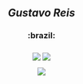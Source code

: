 <h2 align="center">
  <em>Gustavo Reis</em>
  <h3 align="center">:brazil:<h3>
</h2>

<p align="center">
  <img align="center" src="https://img.shields.io/badge/Offensive%20Security-141321?style=flat-square&logo=Red-Hat"/>
  <img align="center" src="https://img.shields.io/badge/Developer-141321?style=flat-square&logo=homebrew"/>
</p>

<p align="center">
    <img src="https://github-readme-stats.vercel.app/api/top-langs/?username=beyondbirthday737&hide=html&layout=compact&show_icons=true&theme=radical"/>
</p>
